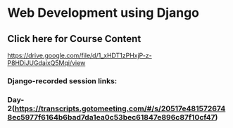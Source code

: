 # Web Development using Django

## Click here for Course Content 

https://drive.google.com/file/d/1_xHDT1zPHxjP-z-P8HDiJUGdaixQ5Mqi/view

### Django-recorded session links:

### Day-2(https://transcripts.gotomeeting.com/#/s/20517e4815726748ec5977f6164b6bad7da1ea0c53bec61847e896c87f10cf47)



